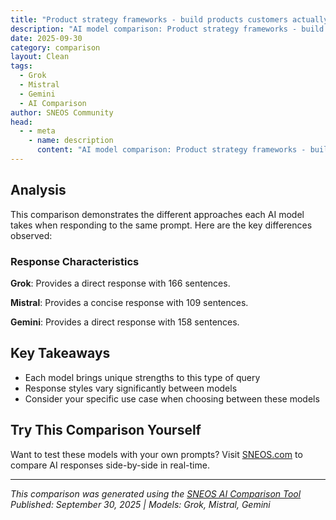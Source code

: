 ```yaml
---
title: "Product strategy frameworks - build products customers actually want"
description: "AI model comparison: Product strategy frameworks - build products customers actually want..."
date: 2025-09-30
category: comparison
layout: Clean
tags:
  - Grok
  - Mistral
  - Gemini
  - AI Comparison
author: SNEOS Community
head:
  - - meta
    - name: description
      content: "AI model comparison: Product strategy frameworks - build products customers actually want..."
---
```


<ChatComparison
  title="Product strategy frameworks - build products customers actually want"
  prompt="Product strategy frameworks - build products customers actually want"
  :responses='{
    "Grok": "Building products that customers actually want is a core challenge in product development. Product strategy frameworks provide structured approaches to understanding customer needs, aligning product features with market demands, and creating value for users. Below, I\u2019ll outline several proven product strategy frameworks that can help teams build products customers love, along with actionable insights on applying them.\n\n---\n\n### **1. Jobs-to-be-Done (JTBD) Framework**\nThe JTBD framework focuses on understanding the \u201Cjob\u201D a customer is trying to accomplish when they use a product. Instead of focusing on features or demographics, it centers on the underlying needs and desired outcomes of users.\n\n- **Core Concept**: Customers don\u2019t buy products; they \u201Chire\u201D them to get a job done. The job could be functional (e.g., \u201CI need to cut wood\u201D), emotional (e.g., \u201CI want to feel secure\u201D), or social (e.g., \u201CI want to impress my peers\u201D).\n- **How to Apply**:\n  1. Identify the main \u201Cjob\u201D your customer is trying to achieve (e.g., \u201CI need a quick way to prepare healthy meals\u201D).\n  2. Break down the job into smaller tasks or outcomes (e.g., \u201Creduce time spent cooking,\u201D \u201Censure nutritional balance\u201D).\n  3. Map your product\u2019s features to these tasks and outcomes, identifying gaps where customer needs aren\u2019t being met.\n  4. Innovate by addressing underserved or poorly served jobs.\n- **Example**: When developing the iPod, Apple focused on the job of \u201Clistening to music on the go easily.\u201D Features like a simple interface and a large storage capacity directly addressed struggles with existing solutions like clunky MP3 players.\n\n- **Why It Works**: JTBD shifts the focus from the product itself to the customer\u2019s context and desired progress, ensuring you solve real problems.\n\n---\n\n### **2. Lean Canvas**\nThe Lean Canvas, adapted from the Business Model Canvas by Ash Maurya, is a one-page template for defining a product strategy. It emphasizes problem-solution fit and customer validation early in the process.\n\n- **Core Concept**: Focus on identifying customer problems, solutions, key metrics, and unfair advantages while avoiding overbuilding before validation.\n- **Key Components**:\n  1. **Problem**: What are the top problems your customers face?\n  2. **Customer Segments**: Who are your target users?\n  3. **Unique Value Proposition (UVP)**: Why should customers choose your product?\n  4. **Solution**: How will your product solve the problems?\n  5. **Channels**: How will you reach your customers?\n  6. **Revenue Streams**: How will you make money?\n  7. **Cost Structure**: What are your major costs?\n  8. **Key Metrics**: What will you measure to ensure success?\n  9. **Unfair Advantage**: What gives you an edge over competitors?\n- **How to Apply**:\n  1. Fill out the Lean Canvas based on assumptions.\n  2. Test your assumptions through customer interviews, surveys, or prototypes (e.g., build a Minimum Viable Product or MVP).\n  3. Iterate based on feedback to refine your product-market fit.\n- **Example**: Dropbox used a Lean Canvas approach by first testing demand with a simple video explaining their file-sharing concept before building the full product. This validated customer interest early.\n\n- **Why It Works**: Lean Canvas forces teams to focus on customer problems and validation, minimizing wasted effort on features customers don\u2019t want.\n\n---\n\n### **3. Value Proposition Canvas**\nDeveloped by Strategyzer, the Value Proposition Canvas helps design products that match customer needs by aligning what customers want with what your product offers.\n\n- **Core Concept**: Focus on customer pains (frustrations), gains (desired benefits), and jobs (functional, emotional, or social needs), and ensure your product addresses them through pain relievers, gain creators, and job enablers.\n- **How to Apply**:\n  1. Map the **Customer Profile**:\n     - Jobs: What tasks are customers trying to complete?\n     - Pains: What frustrates them or prevents progress?\n     - Gains: What outcomes or benefits do they desire?\n  2. Map the **Value Proposition**:\n     - Pain Relievers: How does your product reduce frustrations?\n     - Gain Creators: How does it create desired benefits?\n     - Products \u0026 Services: How does it help complete their jobs?\n  3. Look for alignment between the customer profile and value proposition, and iterate if there are mismatches.\n- **Example**: Uber\u2019s value proposition addresses customer pains like \u201Cdifficulty finding a cab\u201D with pain relievers like \u201Con-demand ride booking\u201D and gains like \u201Cfaster travel time\u201D with features like real-time tracking.\n\n- **Why It Works**: It ensures your product directly addresses real customer needs, increasing the likelihood of adoption.\n\n---\n\n### **4. Product-Market Fit Framework (Marc Andreessen)**\nPopularized by Marc Andreessen, Product-Market Fit (PMF) is the idea that a product satisfies a strong demand in a specific market. It\u2019s a critical milestone for any product.\n\n- **Core Concept**: PMF means customers are actively using your product, telling others about it, and demonstrating they can\u2019t live without it. If you don\u2019t have PMF, no amount of marketing or scaling will save you.\n- **How to Apply**:\n  1. Build an MVP to test your core value proposition with a small group of target users.\n  2. Measure PMF using qualitative feedback (e.g., \u201CWould you be very disappointed if this product disappeared?\u201D) and quantitative metrics (e.g., retention rates, Net Promoter Score, or referral rates).\n  3. Iterate based on feedback until you achieve strong demand signals (e.g., 40%\u002B of users say they\u2019d be \u201Cvery disappointed\u201D without your product, per Sean Ellis\u2019 benchmark).\n- **Example**: Slack achieved PMF by focusing on small teams needing better communication tools. Early users loved the product so much they evangelized it within their networks, fueling organic growth.\n\n- **Why It Works**: PMF ensures you\u2019re building something customers truly need before investing heavily in scaling.\n\n---\n\n### **5. Kano Model**\nThe Kano Model categorizes product features based on how they influence customer satisfaction, helping prioritize what to build.\n\n- **Core Concept**: Features fall into three categories:\n  1. **Basic Needs (Must-Haves)**: Features customers expect; absence causes dissatisfaction (e.g., a car having brakes).\n  2. **Performance Needs (Linear)**: Features that increase satisfaction as they improve (e.g., faster app loading times).\n  3. **Delight Needs (Attractive)**: Unexpected features that delight customers (e.g., a hidden Easter egg in software).\n- **How to Apply**:\n  1. Survey customers to understand which features fall into each category.\n  2. Prioritize basic needs to avoid dissatisfaction.\n  3. Invest in performance needs to improve satisfaction.\n  4. Add delight features to create \u201Cwow\u201D moments and stand out from competitors.\n- **Example**: Tesla uses the Kano Model by ensuring basic needs (reliable electric cars), optimizing performance (long battery range), and adding delighters (Autopilot features) to create excitement.\n\n- **Why It Works**: It helps balance customer expectations with innovation, ensuring you don\u2019t overinvest in features that won\u2019t drive satisfaction.\n\n---\n\n### **6. Design Thinking Framework**\nDesign Thinking is a human-centered, iterative approach to problem-solving that ensures products are built with the end user in mind.\n\n- **Core Concept**: Follow five stages to deeply understand users and create innovative solutions:\n  1. **Empathize**: Understand user needs through interviews, observation, and immersion.\n  2. **Define**: Articulate the core problem based on user insights.\n  3. **Ideate**: Brainstorm a wide range of potential solutions.\n  4. **Prototype**: Build low-fidelity models of solutions to test.\n  5. **Test**: Try prototypes with users, gather feedback, and iterate.\n- **How to Apply**:\n  1. Conduct user research to uncover pain points (e.g., shadowing users in their daily tasks).\n  2. Define a specific problem statement (e.g., \u201CBusy parents need a way to plan meals quickly because they lack time\u201D).\n  3. Brainstorm and prototype solutions, testing with real users to refine ideas.\n- **Example**: Airbnb used Design Thinking to pivot from a struggling startup to a success by empathizing with users. They discovered hosts needed better photos to attract guests, so Airbnb offered free professional photography, solving a key pain point.\n\n- **Why It Works**: It keeps the customer at the heart of the process, leading to products that resonate with real needs.\n\n---\n\n### **Key Principles for Building Products Customers Want**\nRegardless of the framework you choose, adhere to these overarching principles:\n1. **Start with the Customer**: Always begin with deep user research to uncover real needs, not assumptions.\n2. **Validate Early and Often**: Use MVPs, prototypes, and feedback loops to test ideas before over-investing.\n3. **Focus on Outcomes, Not Features**: Prioritize what customers are trying to achieve over shiny bells and whistles.\n4. **Iterate Relentlessly**: Be willing to pivot or refine based on data and user feedback.\n5. **Solve Real Pain Points**: Address problems that customers care about, even if they\u2019re niche or specific.\n\n---\n\n### **Practical Steps to Get Started**\n1. **Pick a Framework**: Choose one (or a combination) that fits your context. For early-stage products, Lean Canvas or Value Proposition Canvas work well. For feature prioritization, try the Kano Model.\n2. **Conduct User Research**: Use surveys, interviews, or observational studies to understand customer needs.\n3. **Build a Hypothesis**: Define what success looks like (e.g., \u201CIf we",
    "Mistral": "Creating products that customers actually want is a critical goal for any business. Several product strategy frameworks can help guide this process. Here are some of the most effective ones:\n\n### 1. **Jobs-to-be-Done Framework**\n   - **Concept**: Focuses on understanding the \u0022job\u0022 that customers are trying to accomplish when they use a product.\n   - **Steps**:\n     1. Identify the job the customer is trying to get done.\n     2. Break down the job into a process.\n     3. Identify opportunities for innovation at each step.\n     4. Create a product that addresses the job better than existing solutions.\n\n### 2. **Lean Startup Methodology**\n   - **Concept**: Emphasizes rapid experimentation, customer feedback, and iterative product releases.\n   - **Steps**:\n     1. Identify a problem worth solving.\n     2. Develop a minimum viable product (MVP).\n     3. Test the MVP with real customers.\n     4. Measure and learn from customer feedback.\n     5. Iterate and pivot based on feedback.\n\n### 3. **Design Thinking**\n   - **Concept**: A human-centered approach to innovation that integrates the needs of people, the possibilities of technology, and the requirements for business success.\n   - **Steps**:\n     1. Empathize: Understand the user, their needs, and the problem.\n     2. Define: Clearly articulate the problem.\n     3. Ideate: Brainstorm potential solutions.\n     4. Prototype: Create a representation of one or more of your ideas.\n     5. Test: Share your prototype with potential users and gather feedback.\n\n### 4. **Outcome-Driven Innovation (ODI)**\n   - **Concept**: Focuses on understanding customer needs and desired outcomes to drive innovation.\n   - **Steps**:\n     1. Identify customer needs and desired outcomes.\n     2. Prioritize these needs based on importance and satisfaction.\n     3. Develop products that address the most important and least satisfied needs.\n     4. Continuously measure and improve based on customer feedback.\n\n### 5. **Customer Development**\n   - **Concept**: A methodology that focuses on understanding customer needs and validating business ideas through direct customer interaction.\n   - **Steps**:\n     1. Customer Discovery: Identify and validate customer problems.\n     2. Customer Validation: Develop a sales model that can be replicated.\n     3. Customer Creation: Create and drive end-user demand.\n     4. Company Building: Transition from a learning and discovery organization to one focused on execution.\n\n### 6. **Value Proposition Canvas**\n   - **Concept**: Helps you ensure that a product or service is positioned around what the customer values and needs.\n   - **Steps**:\n     1. Identify customer jobs, pains, and gains.\n     2. Map out your product\u2019s features, pain relievers, and gain creators.\n     3. Align the two to ensure your product meets customer needs.\n\n### 7. **Kano Model**\n   - **Concept**: Categorizes product attributes into three categories: must-be, performance, and delighters.\n   - **Steps**:\n     1. Identify and categorize product attributes.\n     2. Prioritize features based on their impact on customer satisfaction.\n     3. Focus on delivering must-be and performance attributes while innovating on delighters.\n\n### 8. **MoSCoW Method**\n   - **Concept**: A prioritization technique used to reach a common understanding with stakeholders on the importance of the delivery of each requirement.\n   - **Steps**:\n     1. Must have: Critical requirements.\n     2. Should have: Important but not critical.\n     3. Could have: Desirable but not necessary.\n     4. Won\u2019t have: Not needed at this time.\n\n### 9. **RICE Scoring Model**\n   - **Concept**: A framework for prioritizing product features based on reach, impact, confidence, and effort.\n   - **Steps**:\n     1. Reach: Number of people/events the feature will affect.\n     2. Impact: Magnitude of the feature\u2019s impact.\n     3. Confidence: Confidence in the estimates.\n     4. Effort: Total amount of time a feature will require from all team members.\n     5. Calculate the RICE score: (Reach * Impact * Confidence) / Effort.\n\n### 10. **Agile Development**\n   - **Concept**: An iterative approach to software development that emphasizes flexibility, customer collaboration, and small, rapid releases.\n   - **Steps**:\n     1. Define user stories and prioritize them.\n     2. Work in short sprints (usually 2-4 weeks).\n     3. Continuously test and gather feedback.\n     4. Adapt and iterate based on feedback.\n\n### Implementation Tips:\n- **Customer Research**: Continuously gather and analyze customer feedback.\n- **Cross-Functional Teams**: Involve diverse teams including marketing, sales, and customer support.\n- **Iterative Development**: Be prepared to pivot and adapt based on new information.\n- **Metrics and KPIs**: Define and track key performance indicators to measure success.\n\nBy leveraging these frameworks, you can systematically approach product development to ensure that you build products that customers actually want and need.",
    "Gemini": "Okay, let\u0027s dive into product strategy frameworks that help you build products customers actually want. These frameworks provide structured approaches to understand your market, customers, and goals, ultimately leading to products that resonate and succeed.\n\n**I.  Understanding the Foundation: Core Concepts \u0026 Principles**\n\nBefore we jump into specific frameworks, it\u0027s crucial to establish some foundational principles:\n\n*   **Customer-Centricity:**  Always start with the customer.  Empathy, understanding their needs, pain points, and desires is paramount.  Avoid building based on assumptions or internal biases.\n*   **Value Proposition:**  What unique value does your product offer?  How does it solve a problem or fulfill a need better than existing alternatives?  A clear and compelling value proposition is essential.\n*   **Market Research:**  Thoroughly research your target market.  Understand market size, trends, competitive landscape, and potential opportunities.\n*   **Data-Driven Decisions:**  Base your product decisions on data and insights, not just gut feelings.  Track key metrics, analyze user behavior, and iterate based on feedback.\n*   **Iteration and Experimentation:**  Product development is an iterative process.  Embrace experimentation, build MVPs (Minimum Viable Products), gather feedback, and continuously improve.\n*   **Alignment:**  Ensure your product strategy aligns with your overall business goals and vision.  The product should contribute to the company\u0027s success.\n\n**II.  Key Product Strategy Frameworks**\n\nHere are some of the most popular and effective frameworks:\n\n**1. The Lean Startup Methodology (Popular for Startups \u0026 New Products):**\n\n*   **Concept:** This framework emphasizes building a Minimal Viable Product (MVP) to test assumptions, gather customer feedback, and iterate quickly.\n*   **Key Components:**\n    *   **Build-Measure-Learn Loop:**  Build an MVP, measure its performance (through data and feedback), learn from the results, and iterate based on those learnings.\n    *   **Hypothesis-Driven Development:**  Formulate hypotheses about your product and customer needs.  Test these hypotheses with MVPs.\n    *   **Validated Learning:**  Focus on learning that is validated by real-world customer behavior, not just assumptions.\n    *   **Pivot or Persevere:**  Based on validated learning, decide whether to pivot (change direction) or persevere (continue on the current path).\n*   **Benefits:**\n    *   Reduces risk by testing assumptions early.\n    *   Maximizes learning and adaptation.\n    *   Speeds up development cycles.\n    *   Efficient use of resources.\n*   **When to Use:**\n    *   When developing a new product or entering a new market.\n    *   When resources are limited.\n    *   When uncertainty is high.\n*   **Example:** A startup building a new social media app might first build a simple MVP with basic features (e.g., posting text and images) to test user engagement and identify key features to develop further.\n\n**2. Jobs to Be Done (JTBD) (Strong Focus on Customer Needs):**\n\n*   **Concept:**  Focuses on understanding the underlying \u0022job\u0022 that customers are hiring your product to do.  It\u0027s about understanding *why* customers choose your product over alternatives.\n*   **Key Components:**\n    *   **Identifying the \u0022Job\u0022:**  What problem is the customer trying to solve?  What goal are they trying to achieve?  This goes beyond surface-level features.\n    *   **Understanding the Circumstances:**  What are the circumstances surrounding the \u0022job\u0022?  What triggers the need for a solution?\n    *   **Analyzing the \u0022Progress-Making Forces\u0022:**  What forces are pushing the customer towards a solution (e.g., frustration with the current situation, desire for improvement)?\n    *   **Analyzing the \u0022Inhibiting Forces\u0022:**  What forces are holding the customer back from adopting a solution (e.g., fear of change, cost, complexity)?\n*   **Benefits:**\n    *   Provides a deeper understanding of customer motivations.\n    *   Identifies unmet needs and opportunities for innovation.\n    *   Helps prioritize features and development efforts.\n    *   Improves marketing and messaging.\n*   **When to Use:**\n    *   When trying to understand why customers are (or aren\u0027t) adopting your product.\n    *   When developing new features or products.\n    *   When refining your marketing and messaging.\n*   **Example:**  A customer \u0022hires\u0022 Netflix to \u0022entertain me on a Friday night when I\u0027m bored.\u0022  Understanding this job helps Netflix focus on content variety, personalized recommendations, and ease of use.\n\n**3. The Product Vision Board (Great for Defining \u0026 Communicating Vision):**\n\n*   **Concept:** A visual tool to articulate the product vision, target market, and key features.\n*   **Key Components:**\n    *   **Vision:** A concise statement of what the product aims to achieve.\n    *   **Target Group:** Who are the ideal users of the product? (Include personas)\n    *   **Needs:** What are the key needs and pain points of the target group?\n    *   **Product:** A brief description of the product and its key features.\n    *   **Business Goals:** How does the product contribute to the overall business objectives?\n*   **Benefits:**\n    *   Creates a shared understanding of the product vision.\n    *   Helps align stakeholders around a common goal.\n    *   Provides a clear roadmap for product development.\n    *   Facilitates communication and collaboration.\n*   **When to Use:**\n    *   At the beginning of a new product development effort.\n    *   When communicating the product vision to stakeholders.\n    *   When onboarding new team members.\n*   **Example:** A Product Vision Board for a fitness tracker might include a vision of \u0022Empowering people to live healthier lives,\u0022 a target group of \u0022health-conscious individuals aged 25-45,\u0022 a need of \u0022tracking activity levels and sleep patterns,\u0022 a product description of \u0022a wearable device that monitors steps, heart rate, and sleep,\u0022 and a business goal of \u0022increasing market share in the fitness tracker market.\u0022\n\n**4.  RICE Scoring (Prioritization Framework):**\n\n*   **Concept:** A simple framework for prioritizing features or initiatives based on four factors: Reach, Impact, Confidence, and Effort.\n*   **Key Components:**\n    *   **Reach:** How many people will this impact in a given time period? (e.g., users per month)\n    *   **Impact:** What is the impact on each person? (Use a scale, e.g., 1-3: Minimal, Medium, Massive)\n    *   **Confidence:** How confident are you in your estimates for Reach and Impact? (Use a percentage, e.g., 50% = low confidence, 100% = high confidence)\n    *   **Effort:** How much effort (e.g., person-months) will it take to implement?\n*   **Calculation:** RICE Score = (Reach \\* Impact \\* Confidence) / Effort\n*   **Benefits:**\n    *   Provides a transparent and data-driven approach to prioritization.\n    *   Helps compare different initiatives on a level playing field.\n    *   Reduces bias and gut-feeling decisions.\n    *   Improves communication and alignment around priorities.\n*   **When to Use:**\n    *   When you have a backlog of features or initiatives to prioritize.\n    *   When you need to make data-driven decisions about what to work on next.\n*   **Example:**  Imagine you\u0027re prioritizing between two features: \u0022Improved search functionality\u0022 and \u0022Integration with a third-party app.\u0022  You would estimate the Reach, Impact, Confidence, and Effort for each feature and calculate the RICE score. The feature with the higher RICE score would be prioritized.\n\n**5.  Opportunity Solution Tree (OST) - Teresa Torres (Exploration \u0026 Discovery):**\n\n*   **Concept:** A visual tool that helps teams explore and connect desired outcomes with opportunities and potential solutions.  It encourages thinking broadly and considering multiple options.\n*   **Key Components:**\n    *   **Desired Outcome:**  Start with the overall business goal you want to achieve (e.g., \u0022Increase customer retention\u0022).\n    *   **Opportunities:**  Identify the problems or needs that, if addressed, would lead to the desired outcome (e.g., \u0022Customers are not finding enough value in our product\u0022).\n    *   **Solutions:**  Brainstorm potential solutions to address the identified opportunities (e.g., \u0022Improve onboarding flow,\u0022 \u0022Add a personalized recommendation engine\u0022).\n    *   **Experiments:** Design experiments to test the effectiveness of each solution.\n*   **Benefits:**\n    *   Helps teams think strategically and explore multiple options.\n    *   Connects solutions to desired outcomes, ensuring alignment.\n    *   Encourages experimentation and data-driven decision-making.\n    *   Promotes a shared understanding of the problem space.\n*   **When to Use:**\n    *   During the product discovery phase.\n    *   When trying to identify new opportunities for growth.\n    *   When brainstorming solutions to a specific problem.\n*   **Example:** An OST for \u0022Increase Customer Retention\u0022 might branch out into opportunities like \u0022Lack of Product Understanding,\u0022 \u0022Poor Customer Support,\u0022 and \u0022Lack of New Features.\u0022 Each of these would then branch into potential solutions and experiments to test their effectiveness.\n\n**6.  The MoSCoW Method (Prioritization of Requirements):**\n\n*   **Concept:** A prioritization technique to manage requirements based on their importance.  MoSCoW stands for **M**ust have, **S**hould have, **C**ould have, and **W**on\u0027t have.\n*   **Key Components:**\n    *   **Must have:** Critical requirements that are essential for the product to function.\n    *   **Should have:** Important requirements that are not critical but would significantly improve the product.\n    *   **Could have:** Desirable requirements that would be nice to have but are not essential.\n    *   **Won\u0027t have:** Requirements that are not a priority for the current release but may be considered in the future.\n*   **Benefits:**\n    *   Helps prioritize requirements based on their importance.\n    *   Ensures that critical requirements are addressed first.\n    *   Facilitates communication and alignment around priorities.\n    *   Helps manage scope and avoid feature creep.\n*   **When to Use:**\n    *   During the requirements gathering and prioritization process.\n    *   When you have a limited budget or timeline.\n    *   When you need to manage scope and avoid feature creep.\n\n**III. Choosing the Right Framework**\n\nThe best framework depends on your specific situation, product, and team. Consider the following factors:\n\n*   **Stage of Product Development:**  Early-stage products might benefit from Lean Startup, while more mature products might benefit from JTBD or RICE scoring.\n*   **Team Size and Structure:**  Smaller teams might prefer simpler frameworks, while larger teams might benefit from more structured approaches.\n*   **Company Culture:**  Choose a framework that aligns with your company\u0027s values and culture.\n*   **Specific Goals:**  Are you trying to validate a new idea, prioritize features, or understand customer needs?\n\n**IV. Tips for Successful Implementation**\n\n*   **Start Small:**  Don\u0027t try to implement too many frameworks at once.  Start with one or two that seem most relevant and then gradually introduce others as needed.\n*   **Adapt and Customize:**  Don\u0027t be afraid to adapt and customize frameworks to fit your specific needs.  There is no one-size-fits-all approach.\n*   **Involve the Entire Team:**  Product strategy is a team effort.  Involve everyone in the process, from engineers to designers to marketers.\n*   **Communicate Clearly:**  Clearly communicate the product strategy and the rationale behind it to all stakeholders.\n*   **Regularly Review and Update:**  Product strategy is not a one-time event.  Regularly review and update your strategy based on new information and feedback.\n\n**V. Beyond Frameworks: Key Practices**\n\n*   **Continuous Discovery:**  Regularly engage with customers to understand their needs and pain points.  This can involve user interviews, surveys, usability testing, and other research methods.\n*   **User Research:**  Invest in user research to gain deep insights into user behavior and motivations.\n*   **A/B Testing:**  Experiment with different product features and variations to see what performs best.\n*   **Data Analysis:**  Track key metrics and analyze user data to identify areas for improvement.\n*   **Customer Feedback Loops:**  Establish mechanisms for collecting and acting on customer feedback.\n\nBy understanding and applying these frameworks and practices, you can significantly increase your chances of building products that customers actually want, leading to greater product success and business growth. Remember to be flexible, adapt to changing circumstances, and always put the customer first. Good luck!\n"
  }'
  published-date="17:28"
/>

## Analysis

This comparison demonstrates the different approaches each AI model takes when responding to the same prompt. Here are the key differences observed:

### Response Characteristics

**Grok**: Provides a direct response with 166 sentences. 

**Mistral**: Provides a concise response with 109 sentences. 

**Gemini**: Provides a direct response with 158 sentences. 

## Key Takeaways

- Each model brings unique strengths to this type of query
- Response styles vary significantly between models
- Consider your specific use case when choosing between these models

## Try This Comparison Yourself

Want to test these models with your own prompts? Visit [SNEOS.com](https://sneos.com) to compare AI responses side-by-side in real-time.

---

*This comparison was generated using the [SNEOS AI Comparison Tool](https://sneos.com)*
*Published: September 30, 2025 | Models: Grok, Mistral, Gemini*
